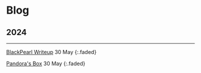 # Blog

## 2024

---

[BlackPearl Writeup](blog/2024-03-30-blackpearl.md) 
30 May {:.faded}


[Pandora's Box](blog/2024-03-30-pandoras-box.md) 
30 May {:.faded}